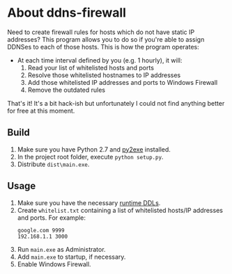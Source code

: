 # About ddns-firewall

Need to create firewall rules for hosts which do not have static IP addresses? This program allows you to do so if you're able to assign DDNSes to each of those hosts. This is how the program operates:
- At each time interval defined by you (e.g. 1 hourly), it will:
    1. Read your list of whitelisted hosts and ports
    2. Resolve those whitelisted hostnames to IP addresses
    3. Add those whitelisted IP addresses and ports to Windows Firewall
    4. Remove the outdated rules
    
That's it! It's a bit hack-ish but unfortunately I could not find anything better for free at this moment.

## Build

1. Make sure you have Python 2.7 and [py2exe](http://www.py2exe.org/) installed.
2. In the project root folder, execute `python setup.py`.
3. Distribute `dist\main.exe`.

## Usage

1. Make sure you have the necessary [runtime DDLs](https://www.microsoft.com/en-us/download/details.aspx?id=29).
2. Create `whitelist.txt` containing a list of whitelisted hosts/IP addresses and ports. For example:
    ```
    google.com 9999
    192.168.1.1 3000
    ```
3. Run `main.exe` as Administrator.
4. Add `main.exe` to startup, if necessary.
5. Enable Windows Firewall.
